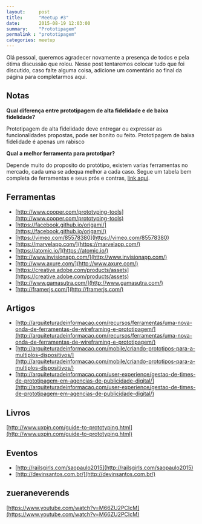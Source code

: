 ```yaml
---
layout:     post
title:      "Meetup #3"
date:       2015-08-19 12:03:00
summary:    "Prototipagem"
permalink : "prototipagem"
categories: meetup
---
```


Olá pessoal, queremos agradecer novamente a presença de todos e pela ótima discussão que rolou. Nesse post tentaremos colocar tudo que foi discutido, caso falte alguma coisa, adicione um comentário ao final da página para completarmos aqui.

## Notas

**Qual diferença entre prototipagem de alta fidelidade e de baixa fidelidade?**

Prototipagem de alta fidelidade deve entregar ou expressar as funcionalidades propostas, pode ser bonito ou feito. Prototipagem de baixa fidelidade é apenas um rabisco

**Qual a melhor ferramenta para prototipar?**

Depende muito do proposito do protótipo, existem varias ferramentas no mercado, cada uma se adequa melhor a cada caso. Segue um tabela bem completa de ferramentas e seus prós e contras, [link aqui](http://www.cooper.com/prototyping-tools).


## Ferramentas 

* [http://www.cooper.com/prototyping-tools](http://www.cooper.com/prototyping-tools)
* [https://facebook.github.io/origami/](https://facebook.github.io/origami/)
* [https://vimeo.com/85578380](https://vimeo.com/85578380)
* [https://marvelapp.com/](https://marvelapp.com/)
* [https://atomic.io/](https://atomic.io/)
* [http://www.invisionapp.com/](http://www.invisionapp.com/)
* [http://www.axure.com/](http://www.axure.com/)
* [https://creative.adobe.com/products/assets](https://creative.adobe.com/products/assets)
* [http://www.gamasutra.com/](http://www.gamasutra.com/)
* [http://framerjs.com/](http://framerjs.com/)

## Artigos

* [http://arquiteturadeinformacao.com/recursos/ferramentas/uma-nova-onda-de-ferramentas-de-wireframing-e-prototipagem/](http://arquiteturadeinformacao.com/recursos/ferramentas/uma-nova-onda-de-ferramentas-de-wireframing-e-prototipagem/)
* [http://arquiteturadeinformacao.com/mobile/criando-prototipos-para-a-multiplos-dispositivos/](http://arquiteturadeinformacao.com/mobile/criando-prototipos-para-a-multiplos-dispositivos/)
* [http://arquiteturadeinformacao.com/user-experience/gestao-de-times-de-prototipagem-em-agencias-de-publicidade-digital/](http://arquiteturadeinformacao.com/user-experience/gestao-de-times-de-prototipagem-em-agencias-de-publicidade-digital/)


## Livros

[http://www.uxpin.com/guide-to-prototyping.html](http://www.uxpin.com/guide-to-prototyping.html)

## Eventos

* [http://railsgirls.com/saopaulo2015](http://railsgirls.com/saopaulo2015)
* [http://devinsantos.com.br/](http://devinsantos.com.br/)

## zueraneverends

[https://www.youtube.com/watch?v=M66ZU2PCIcM](https://www.youtube.com/watch?v=M66ZU2PCIcM)

